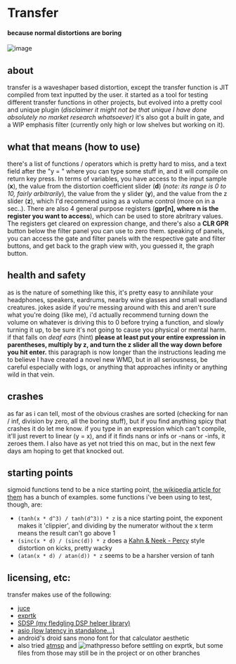 # Transfer
#### because normal distortions are boring
![image](https://user-images.githubusercontent.com/38221014/206948747-bed41a1f-7ae9-41aa-af92-408ee4b120f4.png)
## about 
transfer is a waveshaper based distortion, except the transfer function is JIT compiled from text inputted by the user. it started as a tool for testing different transfer functions in other projects, but evolved into a pretty cool and unique plugin (<i>disclaimer it might not be that unique I have done absolutely no market research whatsoever)</i> it's also got a built in gate, and a WIP emphasis filter (currently only high or low shelves but working on it).

## what that means (how to use)
there's a list of functions / operators which is pretty hard to miss, and a text field after the "y = " where you can type some stuff in, and it will compile on return key press. In terms of variables, you have access to the input sample (<b>x</b>), the value from the distortion coefficient slider (<b>d</b>) (<i>note: its range is 0 to 10, fairly arbitrarily</i>), the value from the y slider (<b>y</b>), and the value from the z slider (<b>z</b>), which I'd recommend using as a volume control (more on in a sec..). There are also 4 general purpose registers (<b>gpr[n], where n is the register you want to access</b>), which can be used to store abritrary values. The registers get cleared on expression change, and there's also a <b>CLR GPR</b> button below the filter panel you can use to zero them. speaking of panels, you can access the gate and filter panels with the respective gate and filter buttons, and get back to the graph view with, you guessed it, the graph button. 

## health and safety
as is the nature of something like this, it's pretty easy to annihilate your headphones, speakers, eardrums, nearby wine glasses and small woodland creatures. jokes aside if you're messing around with this and aren't sure what you're doing (like me), i'd actually recommend turning down the volume on whatever is driving this to 0 before trying a function, and slowly turning it up, to be sure it's not going to cause you physical or mental harm. if that falls on <i>deaf ears</i> (hint) <b>please at least put your entire expression in parentheses, multiply by z, and turn the z slider all the way down before you hit enter.</b> this paragraph is now longer than the instructions leading me to believe I have created a novel new WMD, but in all seriousness, be careful especially with logs, or anything that approaches infinity or anything wild in that vein.

## crashes 
as far as i can tell, most of the obvious crashes are sorted (checking for nan / inf, division by zero, all the boring stuff), but if you find anything spicy that crashes it do let me know. if you type in an expression which can't compile, it'll just revert to linear (y = x), and if it finds nans or infs or -nans or -infs, it zeroes them. I also have as yet not tried this on mac, but in the next few days am hoping to get that knocked out.

## starting points
sigmoid functions tend to be a nice starting point, [the wikipedia article for them](https://en.wikipedia.org/wiki/Sigmoid_function) has a bunch of examples. some functions i've been using to test, though, are:
- `(tanh(x * d^3) / tanh(d^3)) * z` is a nice starting point, the exponent makes it 'clippier', and dividing by the numerator without the x term means the result can't go above 1 
- `(sinc(x * d) / (sinc(d)) * z` does a [Kahn & Neek - Percy](https://www.youtube.com/watch?v=R4XlhUBOXV8) style distortion on kicks, pretty wacky
- `(atan(x * d) / atan(d)) * z` seems to be a harsher version of tanh
## licensing, etc: 
transfer makes use of the following: 
- [juce](https://juce.com/)
- [exprtk](http://www.partow.net/programming/exprtk/)
- [SDSP (my fledgling DSP helper library)](https://github.com/MeijisIrlnd/SDSP)
- [asio (low latency in standalone...)](https://www.asio4all.org/)
- android's droid sans mono font for that calculator aesthetic 
- also tried [atmsp](https://github.com/ArashPartow/math-parser-benchmark-project/blob/master/atmsp/atmsp.h) and ![mathpresso](https://github.com/kobalicek/mathpresso) before settling on exprtk, but some files from those may still be in the project or on other branches




